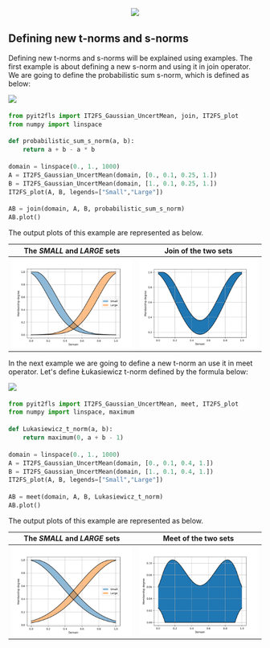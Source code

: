 <p align="center"><img src="https://raw.githubusercontent.com/Haghrah/PyIT2FLS/master/PyIT2FLS_icon.png" width="200"/></p>

## Defining new t-norms and s-norms
Defining new t-norms and s-norms will be explained using examples. The first example is about defining a new s-norm and using it in join operator. We are going to define the probabilistic sum s-norm, which is defined as below:

<img src="https://render.githubusercontent.com/render/math?math=\perp_{sum}(a,b)=a %2B b - a.b"> 

```python
from pyit2fls import IT2FS_Gaussian_UncertMean, join, IT2FS_plot
from numpy import linspace

def probabilistic_sum_s_norm(a, b):
	return a + b - a * b

domain = linspace(0., 1., 1000)
A = IT2FS_Gaussian_UncertMean(domain, [0., 0.1, 0.25, 1.])
B = IT2FS_Gaussian_UncertMean(domain, [1., 0.1, 0.25, 1.])
IT2FS_plot(A, B, legends=["Small","Large"])

AB = join(domain, A, B, probabilistic_sum_s_norm)
AB.plot()
```

The output plots of this example are represented as below.

|  The **_SMALL_** and **_LARGE_** sets  | Join of the two sets |
|:---------------------:|:-----------:|
| <img src="https://raw.githubusercontent.com/Haghrah/PyIT2FLS/master/docs/images/3.1.png" width="256"> | <img src="https://raw.githubusercontent.com/Haghrah/PyIT2FLS/master/docs/images/3.2.png" width="256"> |

In the next example we are going to define a new t-norm an use it in meet operator. Let's define Łukasiewicz t-norm defined by the formula below:

<img src="https://render.githubusercontent.com/render/math?math=\top_{Luk}(a,b)=max\{0, a %2B b - 1\}"> 


```python
from pyit2fls import IT2FS_Gaussian_UncertMean, meet, IT2FS_plot
from numpy import linspace, maximum

def Lukasiewicz_t_norm(a, b):
    return maximum(0, a + b - 1)

domain = linspace(0., 1., 1000)
A = IT2FS_Gaussian_UncertMean(domain, [0., 0.1, 0.4, 1.])
B = IT2FS_Gaussian_UncertMean(domain, [1., 0.1, 0.4, 1.])
IT2FS_plot(A, B, legends=["Small","Large"])

AB = meet(domain, A, B, Lukasiewicz_t_norm)
AB.plot()
```

The output plots of this example are represented as below.

|  The **_SMALL_** and **_LARGE_** sets  | Meet of the two sets |
|:---------------------:|:-----------:|
| <img src="https://raw.githubusercontent.com/Haghrah/PyIT2FLS/master/docs/images/3.3.png" width="256"> | <img src="https://raw.githubusercontent.com/Haghrah/PyIT2FLS/master/docs/images/3.4.png" width="256"> |




